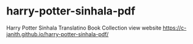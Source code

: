 # harry-potter-sinhala-pdf
Harry Potter Sinhala Translatino Book Collection
view website https://c-janith.github.io/harry-potter-sinhala-pdf/
